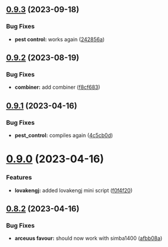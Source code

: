 ## [0.9.3](https://github.com/Torwent/wasp-mini/compare/v0.9.2...v0.9.3) (2023-09-18)


### Bug Fixes

* **pest control:** works again ([242856a](https://github.com/Torwent/wasp-mini/commit/242856a2a0eee6cd014ae3db37e0641d696bf542))



## [0.9.2](https://github.com/Torwent/wasp-mini/compare/v0.9.1...v0.9.2) (2023-08-19)


### Bug Fixes

* **combiner:** add combiner ([f8cf683](https://github.com/Torwent/wasp-mini/commit/f8cf683cd59c422964fdc96fa68c091b7f2259b2))



## [0.9.1](https://github.com/Torwent/wasp-mini/compare/v0.9.0...v0.9.1) (2023-04-16)


### Bug Fixes

* **pest_control:** compiles again ([4c5cb0d](https://github.com/Torwent/wasp-mini/commit/4c5cb0d5702b4418b229d5eadef1bbdb40754b52))



# [0.9.0](https://github.com/Torwent/wasp-mini/compare/v0.8.2...v0.9.0) (2023-04-16)


### Features

* **lovakengj:** added lovakengj mini script ([f0f4f20](https://github.com/Torwent/wasp-mini/commit/f0f4f2064739bf7a6e9d1f99471f3f632b67e27f))



## [0.8.2](https://github.com/Torwent/wasp-mini/compare/v0.8.1...v0.8.2) (2023-04-16)


### Bug Fixes

* **arceuus favour:** should now work with simba1400 ([afbb08a](https://github.com/Torwent/wasp-mini/commit/afbb08ae1a28e0f216e883ea42df9e84bd18d70b))



